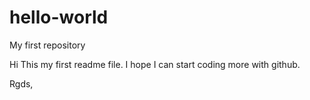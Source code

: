 # hello-world
My first repository

Hi This my first readme file. I hope I  can start coding more with github.

Rgds,
